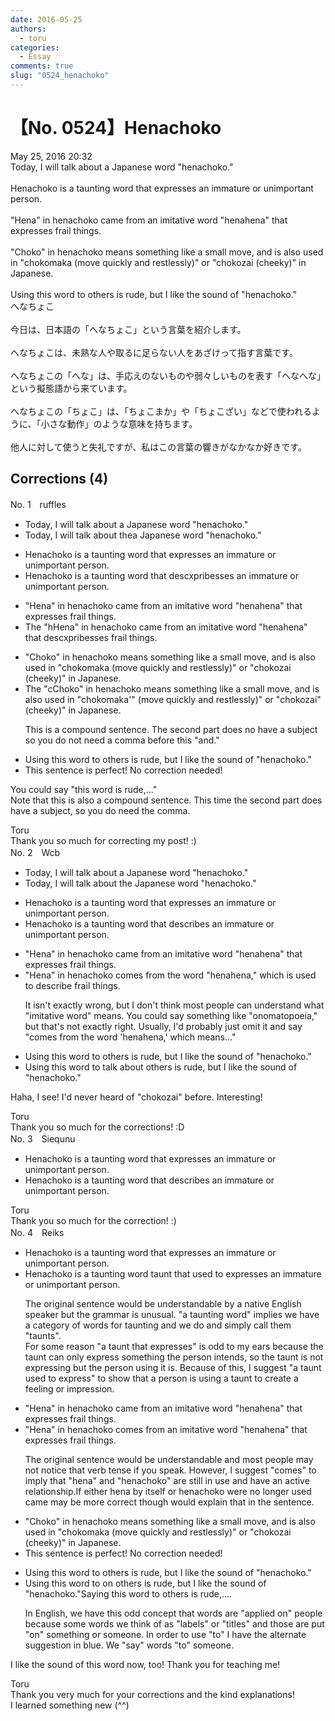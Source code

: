 ```yaml
---
date: 2016-05-25
authors:
  - toru
categories:
  - Essay
comments: true
slug: "0524_henachoko"
---
```


# 【No. 0524】Henachoko
<div class="date">May 25, 2016 20:32</div>
<div id="post"><div id="body_show_ori">
Today, I will talk about a Japanese word "henachoko."<br/><br/>Henachoko is a taunting word that expresses an immature or unimportant person.<br/><br/>"Hena" in henachoko came from an imitative word "henahena" that expresses frail things.<br/><br/>"Choko" in henachoko means something like a small move, and is also used in "chokomaka (move quickly and restlessly)" or "chokozai (cheeky)" in Japanese.<br/><br/>Using this word to others is rude, but I like the sound of "henachoko."
</div></div>

<!-- more -->

<div id="post_ja"><div id="body_show_mo">
へなちょこ<br/><br/>今日は、日本語の「へなちょこ」という言葉を紹介します。<br/><br/>へなちょこは、未熟な人や取るに足らない人をあざけって指す言葉です。<br/><br/>へなちょこの「へな」は、手応えのないものや弱々しいものを表す「へなへな」という擬態語から来ています。<br/><br/>へなちょこの「ちょこ」は、「ちょこまか」や「ちょこざい」などで使われるように、「小さな動作」のような意味を持ちます。<br/><br/>他人に対して使うと失礼ですが、私はこの言葉の響きがなかなか好きです。
</div></div>

## Corrections (4)
<div id="block"><div class="first_name"> No. 1　<span class="just_name">ruffles</span></div><div id="block2">
<ul class="correction_field">
<li class="incorrect">Today, I will talk about a Japanese word "henachoko."</li>
<li class="corrected correct">
Today<span class="f_gray"><span class="sline">,</span></span> <span class="f_red"> </span>I will talk about <span class="f_red">the</span><span class="f_gray"><span class="sline">a</span></span> Japanese word "henachoko."
</li>
</ul>
<ul class="correction_field">
<li class="incorrect">Henachoko is a taunting word that expresses an immature or unimportant person.</li>
<li class="corrected correct">
Henachoko is a taunting word that <span class="f_red">d</span>e<span class="f_red">sc</span><span class="f_gray"><span class="sline">xp</span></span>r<span class="f_red">ib</span>es<span class="f_gray"><span class="sline">ses</span></span> an immature or unimportant person.
</li>
</ul>
<ul class="correction_field">
<li class="incorrect">"Hena" in henachoko came from an imitative word "henahena" that expresses frail things.</li>
<li class="corrected correct">
<span class="f_red">The </span>"<span class="f_red">h</span><span class="f_gray"><span class="sline">H</span></span>ena" in henachoko came from an imitative word "henahena" that <span class="f_red">d</span>e<span class="f_red">sc</span><span class="f_gray"><span class="sline">xp</span></span>r<span class="f_red">ib</span>es<span class="f_gray"><span class="sline">ses</span></span> frail things<span class="f_gray"><span class="sline">.</span></span>
</li>
</ul>
<ul class="correction_field">
<li class="incorrect">"Choko" in henachoko means something like a small move, and is also used in "chokomaka (move quickly and restlessly)" or "chokozai (cheeky)" in Japanese.</li>
<li class="corrected correct">
<span class="f_red">The </span>"<span class="f_red">c</span><span class="f_gray"><span class="sline">C</span></span>hoko" in henachoko means something like a small move<span class="f_gray"><span class="sline">,</span></span> and is also used in "chokomaka<span class="f_red">'"</span> (move quickly and restlessly)<span class="f_gray"><span class="sline">"</span></span> or "chokozai<span class="f_red">"</span> (cheeky)<span class="f_gray"><span class="sline">"</span></span> in Japanese.
<p class="correction_comment">This is a compound sentence. The second part does no have a subject so you do not need a comma before this "and."</p>
</li>
</ul>
<ul class="correction_field">
<li class="incorrect">Using this word to others is rude, but I like the sound of "henachoko."</li>
<li class="corrected perfect">This sentence is perfect! No correction needed!</li>
</ul>
<p class="comment_small">
 You could say "this word is rude,..."
 <br/>
 Note that this is also a compound sentence. This time the second part does have a subject, so you do need the comma.
</p>

</div><div class="name"><span class="just_name">Toru</span><br>
Thank you so much for correcting my post! :)
</div>
</div>
<div id="block"><div class="first_name"> No. 2　<span class="just_name">Wcb</span></div><div id="block2">
<ul class="correction_field">
<li class="incorrect">Today, I will talk about a Japanese word "henachoko."</li>
<li class="corrected correct">
Today, I will talk about <span class="f_blue">the</span> Japanese word "henachoko."
</li>
</ul>
<ul class="correction_field">
<li class="incorrect">Henachoko is a taunting word that expresses an immature or unimportant person.</li>
<li class="corrected correct">
Henachoko is a taunting word that <span class="f_blue">describes</span> an immature or unimportant person.
</li>
</ul>
<ul class="correction_field">
<li class="incorrect">"Hena" in henachoko came from an imitative word "henahena" that expresses frail things.</li>
<li class="corrected correct">
"Hena" in henachoko <span class="f_blue">comes </span>from <span class="f_blue">the word</span> "henahen<span class="f_blue">a," which is used to describe</span> frail things.
<p class="correction_comment">It isn't exactly wrong, but I don't think most people can understand what "imitative word" means. You could say something like "onomatopoeia," but that's not exactly right. Usually, I'd probably just omit it and say "comes from the word 'henahena,' which means..."</p>
</li>
</ul>
<ul class="correction_field">
<li class="incorrect">Using this word to others is rude, but I like the sound of "henachoko."</li>
<li class="corrected correct">
Using this word to <span class="f_blue">talk about</span> others is rude, but I like the sound of "henachoko."
</li>
</ul>
<p class="comment_small">
 Haha, I see! I'd never heard of  "chokozai" before. Interesting!
</p>

</div><div class="name"><span class="just_name">Toru</span><br>
Thank you so much for the corrections! :D
</div>
</div>
<div id="block"><div class="first_name"> No. 3　<span class="just_name">Siequnu</span></div><div id="block2">
<ul class="correction_field">
<li class="incorrect">Henachoko is a taunting word that expresses an immature or unimportant person.</li>
<li class="corrected correct">
Henachoko is a taunting word that describes an immature or unimportant person.
</li>
</ul>
</div><div class="name"><span class="just_name">Toru</span><br>
Thank you so much for the correction! :)
</div>
</div>
<div id="block"><div class="first_name"> No. 4　<span class="just_name">Reiks</span></div><div id="block2">
<ul class="correction_field">
<li class="incorrect">Henachoko is a taunting word that expresses an immature or unimportant person.</li>
<li class="corrected correct">
Henachoko is a <span class="sline">taunting word</span> <span class="f_red">taunt</span> <span class="sline">that </span><span class="f_red">used to</span> <span class="f_blue">express</span><span class="sline">es</span> an immature or unimportant person.
<p class="correction_comment">The original sentence would be understandable by a native English speaker but the grammar is unusual. "a taunting word" implies we have a category of words for taunting and we do and simply call them "taunts". <br/>For some reason "a taunt that expresses" is odd to my ears because the taunt can only express something the person intends, so the taunt is not expressing but the person using it is. Because of this, I suggest "a taunt used to express" to show that a person is using a taunt to create a feeling or impression.</p>
</li>
</ul>
<ul class="correction_field">
<li class="incorrect">"Hena" in henachoko came from an imitative word "henahena" that expresses frail things.</li>
<li class="corrected correct">
"Hena" in henachoko <span class="f_blue">comes </span>from an imitative word "henahena" that expresses frail things.
<p class="correction_comment">The original sentence would be understandable and most people may not notice that verb tense if you speak. However, I suggest "comes" to imply that "hena" and "henachoko" are still in use and have an active relationship.If either hena by itself or henachoko were no longer used came may be more correct though would explain that in the sentence.</p>
</li>
</ul>
<ul class="correction_field">
<li class="incorrect">"Choko" in henachoko means something like a small move, and is also used in "chokomaka (move quickly and restlessly)" or "chokozai (cheeky)" in Japanese.</li>
<li class="corrected perfect">This sentence is perfect! No correction needed!</li>
</ul>
<ul class="correction_field">
<li class="incorrect">Using this word to others is rude, but I like the sound of "henachoko."</li>
<li class="corrected correct">
Using this word <span class="sline">to</span> <span class="f_red">on</span> others is rude, but I like the sound of "henachoko."<span class="f_blue">Saying this word to others is rude,....</span>
<p class="correction_comment">In English, we have this odd concept that words are "applied on" people because some words we think of as "labels" or "titles" and those are put "on" something or someone. In order to use "to" I have the alternate suggestion in blue. We "say" words "to" someone.</p>
</li>
</ul>
<p class="comment_small">
 I like the sound of this word now, too! Thank you for teaching me!
</p>

</div><div class="name"><span class="just_name">Toru</span><br>
Thank you very much for your corrections and the kind explanations!<br/>I learned something new (^^)<br/>
</div>
</div>
